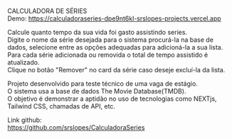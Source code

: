 CALCULADORA DE SÉRIES  
Demo:
https://calculadoraseries-dpe9nt6kl-srslopes-projects.vercel.app  
  
Calcule quanto tempo da sua vida foi gasto assistindo series.  
Digite o nome da série desejada para o sistema procurá-la na base de dados, selecione entre as opções adequadas para adicioná-la a sua lista.  
Para cada série adicionada ou removida o total de tempo assistido é atualizado.  
Clique no botão "Remover" no card da série caso deseje excluí-la da lista.  

Projeto desenvolvido para teste técnico de uma vaga de estágio.  
O sistema usa a base de dados The Movie Database(TMDB).  
O objetivo é demonstrar a aptidão no uso de tecnologias como NEXTjs, Tailwind CSS, chamadas de API, etc.  

Link github:  
https://github.com/srslopes/CalculadoraSeries



